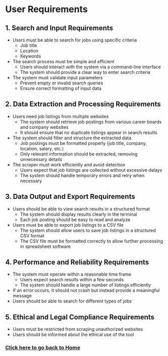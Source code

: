# User Requirements

## 1. Search and Input Requirements
- Users must be able to search for jobs using specific criteria
  - Job title
  - Location
  - Keywords
- The search process must be simple and efficient
  - Users should interact with the system via a command-line interface
  - The system should provide a clear way to enter search criteria
- The system must validate input parameters
  - Prevent empty or invalid search queries
  - Ensure correct formatting of input data
 
## 2. Data Extraction and Processing Requirements
- Users need job listings from multiple websites
  - The system should retrieve job postings from various career boards and company websites
  - It should ensure that no duplicate listings appear in search results
- The system should filter and structure the extracted data
  - Job postings must be formatted properly (job title, company, location, salary, etc.)
  - Only relevant information should be extracted, removing unnecessary details
- The scraper must work efficiently and avoid detection
  - Users expect that job listings are collected without excessive delays
  - The system should handle temporary errors and retry when necessary

## 3. Data Output and Export Requirements
- Users should be able to view search results in a structured format
  - The system should display results clearly in the terminal
  - Each job posting should be easy to read and analyze
- Users must be able to export job listings to a CSV file
  - The system should allow users to save job listings in a structured CSV format
  - The CSV file must be formatted correctly to allow further processing in spreadsheet software
 
## 4. Performance and Reliability Requirements
- The system must operate within a reasonable time frame
  - Users expect search results within a few seconds
  - The system should handle a large number of listings efficiently
- If an error occurs, it should not crash but instead provide a meaningful message
- Users should be able to search for different types of jobs

## 5. Ethical and Legal Compliance Requirements
- Users must be restricted from scraping unauthorized websites
- Users should be informed about the ethical use of the tool

### **[Click here to go back to Home](https://github.com/kiffit/waterfall-project)**
